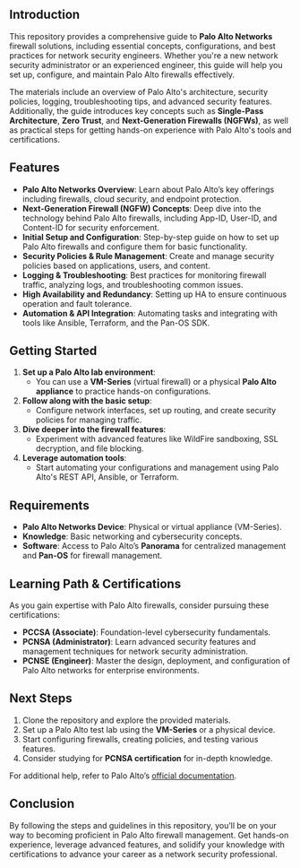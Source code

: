 ## Introduction

This repository provides a comprehensive guide to **Palo Alto Networks** firewall solutions, including essential concepts, configurations, and best practices for network security engineers. Whether you're a new network security administrator or an experienced engineer, this guide will help you set up, configure, and maintain Palo Alto firewalls effectively.

The materials include an overview of Palo Alto's architecture, security policies, logging, troubleshooting tips, and advanced security features. Additionally, the guide introduces key concepts such as **Single-Pass Architecture**, **Zero Trust**, and **Next-Generation Firewalls (NGFWs)**, as well as practical steps for getting hands-on experience with Palo Alto's tools and certifications.

## Features

- **Palo Alto Networks Overview**: Learn about Palo Alto’s key offerings including firewalls, cloud security, and endpoint protection.
- **Next-Generation Firewall (NGFW) Concepts**: Deep dive into the technology behind Palo Alto firewalls, including App-ID, User-ID, and Content-ID for security enforcement.
- **Initial Setup and Configuration**: Step-by-step guide on how to set up Palo Alto firewalls and configure them for basic functionality.
- **Security Policies & Rule Management**: Create and manage security policies based on applications, users, and content.
- **Logging & Troubleshooting**: Best practices for monitoring firewall traffic, analyzing logs, and troubleshooting common issues.
- **High Availability and Redundancy**: Setting up HA to ensure continuous operation and fault tolerance.
- **Automation & API Integration**: Automating tasks and integrating with tools like Ansible, Terraform, and the Pan-OS SDK.

## Getting Started

1. **Set up a Palo Alto lab environment**:
   - You can use a **VM-Series** (virtual firewall) or a physical **Palo Alto appliance** to practice hands-on configurations.
2. **Follow along with the basic setup**:
   - Configure network interfaces, set up routing, and create security policies for managing traffic.
3. **Dive deeper into the firewall features**:
   - Experiment with advanced features like WildFire sandboxing, SSL decryption, and file blocking.
4. **Leverage automation tools**:
   - Start automating your configurations and management using Palo Alto's REST API, Ansible, or Terraform.

## Requirements

- **Palo Alto Networks Device**: Physical or virtual appliance (VM-Series).
- **Knowledge**: Basic networking and cybersecurity concepts.
- **Software**: Access to Palo Alto’s **Panorama** for centralized management and **Pan-OS** for firewall management.

## Learning Path & Certifications

As you gain expertise with Palo Alto firewalls, consider pursuing these certifications:
- **PCCSA (Associate)**: Foundation-level cybersecurity fundamentals.
- **PCNSA (Administrator)**: Learn advanced security features and management techniques for network security administration.
- **PCNSE (Engineer)**: Master the design, deployment, and configuration of Palo Alto networks for enterprise environments.

## Next Steps

1. Clone the repository and explore the provided materials.
2. Set up a Palo Alto test lab using the **VM-Series** or a physical device.
3. Start configuring firewalls, creating policies, and testing various features.
4. Consider studying for **PCNSA certification** for in-depth knowledge.

For additional help, refer to Palo Alto’s [official documentation](https://www.paloaltonetworks.com/resources).

## Conclusion

By following the steps and guidelines in this repository, you’ll be on your way to becoming proficient in Palo Alto firewall management. Get hands-on experience, leverage advanced features, and solidify your knowledge with certifications to advance your career as a network security professional.
